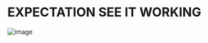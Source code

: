# EXPECTATION SEE IT WORKING
![image](https://github.com/user-attachments/assets/bd93c0f2-2ad7-4f73-b10a-cd4482ee8448)
